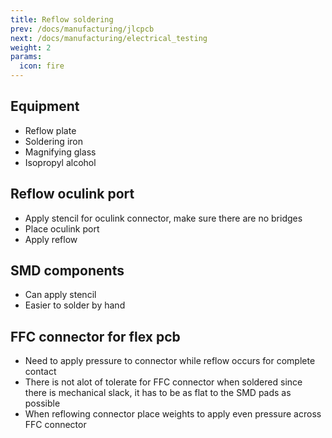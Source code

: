 ```yaml
---
title: Reflow soldering
prev: /docs/manufacturing/jlcpcb
next: /docs/manufacturing/electrical_testing
weight: 2
params:
  icon: fire
---
```


## Equipment
- Reflow plate
- Soldering iron
- Magnifying glass
- Isopropyl alcohol

## Reflow oculink port
- Apply stencil for oculink connector, make sure there are no bridges
- Place oculink port
- Apply reflow

## SMD components
- Can apply stencil
- Easier to solder by hand

## FFC connector for flex pcb
- Need to apply pressure to connector while reflow occurs for complete contact
- There is not alot of tolerate for FFC connector when soldered since there is mechanical slack, it has to be as flat to the SMD pads as possible
- When reflowing connector place weights to apply even pressure across FFC connector





